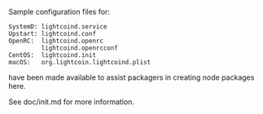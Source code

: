 Sample configuration files for:
```
SystemD: lightcoind.service
Upstart: lightcoind.conf
OpenRC:  lightcoind.openrc
         lightcoind.openrcconf
CentOS:  lightcoind.init
macOS:   org.lightcoin.lightcoind.plist
```
have been made available to assist packagers in creating node packages here.

See doc/init.md for more information.
